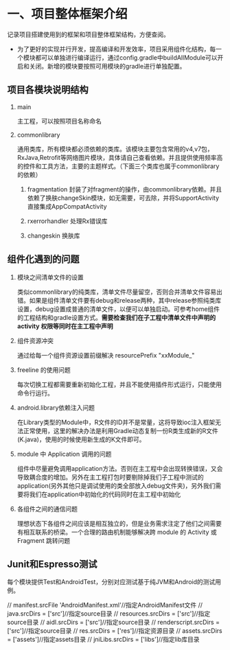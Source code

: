 # 一、项目整体框架介绍
记录项目搭建使用到的框架和项目整体框架结构，方便查阅。

* 为了更好的实现并行开发，提高编译和开发效率，项目采用组件化结构，每一个模块都可以单独进行编译运行，通过config.gradle中buildAllModule可以开启和关闭。新增的模块要按照可用模块的gradle进行单独配置。

## 项目各模块说明结构
1. main

	主工程，可以按照项目名称命名

2. commonlibrary

	通用类库，所有模块都必须依赖的类库。该模块主要包含常用的v4,v7包，
	RxJava,Retrofit等网络图片模块，具体请自己查看依赖。并且提供使用频率高的控件和工具方法，主要的主题样式。（下面三个类库也属于commonlibrary的依赖）

    1. fragmentation
    封装了对fragment的操作，由commonlibrary依赖。并且依赖了换肤changeSkin模块，如无需要，可去除，并将SupportActivity直接集成AppCompatActivity
    
    2. rxerrorhandler
    处理Rx错误库
    
    3. changeskin
    换肤库

## 组件化遇到的问题
1. 模块之间清单文件的设置

	类似commonlibrary的纯类库，清单文件尽量留空，否则合并清单文件容易出错。如果是组件清单文件要有debug和release两种，其中release参照纯类库设置，debug设置成普通的清单文件，以便可以单独启动。可参考home组件的工程结构和gradle设置方式。**需要检查我们在子工程中清单文件中声明的activity 权限等同时在主工程中声明**
2. 组件资源冲突

	通过给每一个组件资源设置前缀解决 resourcePrefix "xxModule_"
3. freeline 的使用问题

    每次切换工程都需要重新初始化工程，并且不能使用插件形式运行，只能使用命令行运行。
4. android.library依赖注入问题

    在Library类型的Module中，R文件的ID并不是常量，这将导致ioc注入框架无法正常使用，这里的解决办法是利用Gradle动态复制一份R类生成新的R文件(K.java)，使用的时候使用新生成的K文件即可。

5. module 中 Application 调用的问题
    
    组件中尽量避免调用application方法。否则在主工程中会出现转换错误，又会导致耦合度的增加。另外在主工程打包时要剔除掉我们子工程中测试的application(另外其他只是调试使用的类全部放入debug文件夹)，另外我们需要将我们在application中初始化的代码同时在主工程中初始化
    
6. 各组件之间的通信问题

    理想状态下各组件之间应该是相互独立的，但是业务需求注定了他们之间需要有相互联系的桥梁。一个合理的路由机制能够解决跨 module 的 Activity 或 Fragment 跳转问题

## Junit和Espresso测试
每个模块提供Test和AndroidTest，分别对应测试基于纯JVM和Android的测试用例。


//            manifest.srcFile 'AndroidManifest.xml'//指定AndroidManifest文件
//            java.srcDirs = ['src']//指定source目录
//            resources.srcDirs = ['src']//指定source目录
//            aidl.srcDirs = ['src']//指定source目录
//            renderscript.srcDirs = ['src']//指定source目录
//            res.srcDirs = ['res']//指定资源目录
//            assets.srcDirs = ['assets']//指定assets目录
//            jniLibs.srcDirs = ['libs']//指定lib库目录

